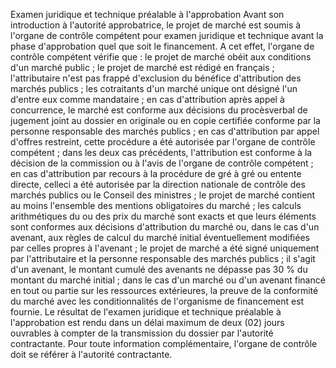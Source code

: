 Examen juridique et technique préalable à
l'approbation
Avant son introduction à l'autorité approbatrice, le projet de marché
est soumis à l'organe de contrôle compétent pour examen juridique et
technique avant la phase d'approbation quel que soit le financement.
A cet effet, l'organe de contrôle compétent vérifie que :
le projet de marché obéit aux conditions d'un marché public ;
le projet de marché est rédigé en français ;
l'attributaire n'est pas frappé d'exclusion du bénéfice
d'attribution des marchés publics ;
les cotraitants d'un marché unique ont désigné l'un d'entre eux
comme mandataire ;
en cas d'attribution après appel à concurrence, le marché est
conforme aux décisions du procèsverbal de jugement joint au dossier
en originale ou en copie certifiée conforme par la personne
responsable des marchés publics ;
en cas d'attribution par appel d'offres restreint, cette procédure a
été autorisée par l'organe de contrôle compétent ;
dans les deux cas précédents, l'attribution est conforme à la
décision de la commission ou à l'avis de l'organe de contrôle
compétent ;
en cas d'attribution par recours à la procédure de gré à gré ou
entente directe, celleci a été autorisée par la direction nationale
de contrôle des marchés publics ou le Conseil des ministres ;
le projet de marché contient au moins l'ensemble des mentions
obligatoires du marché ;
les calculs arithmétiques du ou des prix du marché sont exacts et que
leurs éléments sont conformes aux décisions d'attribution du marché
ou, dans le cas d'un avenant, aux règles de calcul du marché initial
éventuellement modifiées par celles propres à l'avenant ;
le projet de marché a été signé uniquement par l'attributaire et la
personne responsable des marchés publics ;
il s'agit d'un avenant, le montant cumulé des avenants ne dépasse
pas 30 % du montant du marché initial ;
dans le cas d'un marché ou d'un avenant financé en tout ou partie
sur les ressources extérieures, la preuve de la conformité du marché
avec les conditionnalités de l'organisme de financement est fournie.
Le résultat de l'examen juridique et technique préalable à
l'approbation est rendu dans un délai maximum de deux (02) jours
ouvrables à compter de la transmission du dossier par l'autorité
contractante.
Pour toute information complémentaire, l'organe de contrôle doit se
référer à l'autorité contractante.